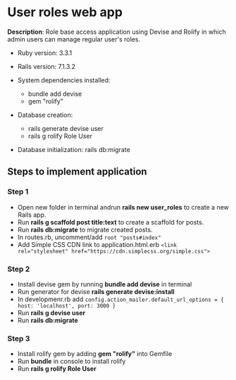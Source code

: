 # User roles web app

**Description**: Role base access application using Devise and Rolify in which admin users can manage regular user's roles.

- Ruby version: 3.3.1
- Rails version: 7.1.3.2
- System dependencies installed:

  - bundle add devise
  - gem "rolify"

- Database creation:
  - rails generate devise user
  - rails g rolify Role User
- Database initialization: rails db:migrate

## Steps to implement application

### Step 1

- Open new folder in terminal andrun **rails new user_roles** to create a new Rails app.
- Run **rails g scaffold post title:text** to create a scaffold for posts.
- Run **rails db:migrate** to migrate created posts.
- In routes.rb, uncomment/add `root "posts#index"`
- Add Simple CSS CDN link to application.html.erb `<link rel="stylesheet" href="https://cdn.simplecss.org/simple.css">`

### Step 2

- Install devise gem by running **bundle add devise** in terminal
- Run generator for devise **rails generate devise:install**
- In developmenr.rb add `config.action_mailer.default_url_options = { host: 'localhost', port: 3000 }`
- Run **rails g devise user**
- Run **rails db:migrate**

### Step 3

- Install rolify gem by adding **gem "rolify"** into Gemfile
- Run **bundle** in console to install rolify
- Run **rails g rolify Role User**
